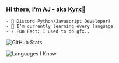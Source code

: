### Hi there, I'm AJ - aka [Kyrx][twitter]👋

```
- 🔨 Discord Python/Javascript Developer!
- 🍇 I’m currently learning every language
- ⚡ Fun Fact: I used to do gfx..
```

![GitHub Stats](https://github-readme-stats.vercel.app/api?username=DevKyrx&show_icons=true&theme=dracula)

![Languages I Know](https://github-readme-stats.vercel.app/api/top-langs/?username=DevKyrx&layout=compact&theme=dracula)


[twitter]: https://discord.gg/k2452mKWDm
[youtube]: https://youtube.com/Kyrox
[node]: https://nodejs.org/en/
[js]: https://www.javascript.com/
